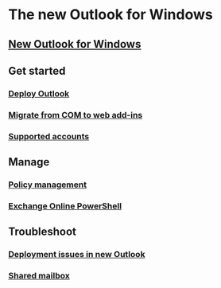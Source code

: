 # The new Outlook for Windows

## [New Outlook for Windows](overview-new-outlook.md)

## Get started
### [Deploy Outlook](get-started/deployment-new-outlook.md)
### [Migrate from COM to web add-ins](get-started/migrate-com-to-web-addins.md)
### [Supported accounts](get-started/supported-account-types.md)

## Manage
### [Policy management](manage/policy-management.md)
### [Exchange Online PowerShell](/powershell/exchange/exchange-online-powershell)

## Troubleshoot
### [Deployment issues in new Outlook](troubleshoot/troubleshoot-deployment-new-outlook.md)
### [Shared mailbox](troubleshoot/troubleshoot-shared-mailboxes.md)